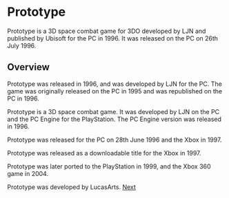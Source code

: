 # Prototype

Prototype is a 3D space combat game for 3DO developed by LJN and published by Ubisoft for the PC in 1996. It was released on the PC on 26th July 1996.

## Overview

Prototype was released in 1996, and was developed by LJN for the PC. The game was originally released on the PC in 1995 and was republished on the PC in 1996.

Prototype is a 3D space combat game. It was developed by LJN on the PC and the PC Engine for the PlayStation. The PC Engine version was released in 1996.

Prototype was released for the PC on 28th June 1996 and the Xbox in 1997.

Prototype was released as a downloadable title for the Xbox in 1997.

Prototype was later ported to the PlayStation in 1999, and the Xbox 360 game in 2004.

Prototype was developed by LucasArts.
[Next](310.md)